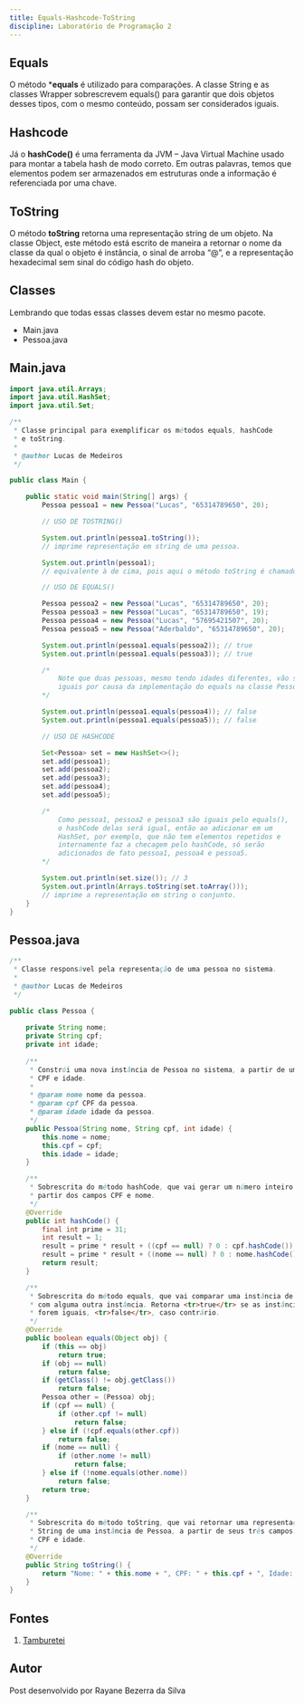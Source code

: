 ```yaml
---
title: Equals-Hashcode-ToString
discipline: Laboratório de Programação 2
---
```


## Equals

O método ***equals** é utilizado para comparações. A classe String e as classes Wrapper sobrescrevem equals() para garantir que dois objetos desses tipos, 
com o mesmo conteúdo, possam ser considerados iguais.

## Hashcode

Já o **hashCode()** é uma ferramenta da JVM – Java Virtual Machine usado para montar a tabela hash de modo correto. Em outras palavras, temos que elementos podem ser armazenados em estruturas onde a informação é referenciada por uma chave.

## ToString

O método **toString** retorna uma representação string de um objeto. Na classe Object, este método está escrito de maneira a retornar o nome da classe da qual o objeto é instância, o sinal de arroba “@”, e a representação hexadecimal sem sinal do código hash do objeto.

## Classes

Lembrando que todas essas classes devem estar no mesmo pacote.
- Main.java
- Pessoa.java

## Main.java

```java
import java.util.Arrays;
import java.util.HashSet;
import java.util.Set;

/**
 * Classe principal para exemplificar os métodos equals, hashCode
 * e toString.
 * 
 * @author Lucas de Medeiros
 */

public class Main {

	public static void main(String[] args) {
		Pessoa pessoa1 = new Pessoa("Lucas", "65314789650", 20);

		// USO DE TOSTRING()

		System.out.println(pessoa1.toString()); 
		// imprime representação em string de uma pessoa.

		System.out.println(pessoa1); 
		// equivalente à de cima, pois aqui o método toString é chamado por padrão.

		// USO DE EQUALS()

		Pessoa pessoa2 = new Pessoa("Lucas", "65314789650", 20);
		Pessoa pessoa3 = new Pessoa("Lucas", "65314789650", 19);
		Pessoa pessoa4 = new Pessoa("Lucas", "57695421507", 20);
		Pessoa pessoa5 = new Pessoa("Aderbaldo", "65314789650", 20);

		System.out.println(pessoa1.equals(pessoa2)); // true
		System.out.println(pessoa1.equals(pessoa3)); // true

		/*
			Note que duas pessoas, mesmo tendo idades diferentes, vão ser
			iguais por causa da implementação do equals na classe Pessoa.
		*/

		System.out.println(pessoa1.equals(pessoa4)); // false
		System.out.println(pessoa1.equals(pessoa5)); // false

		// USO DE HASHCODE

		Set<Pessoa> set = new HashSet<>();
		set.add(pessoa1);
		set.add(pessoa2);
		set.add(pessoa3);
		set.add(pessoa4);
		set.add(pessoa5);

		/*
			Como pessoa1, pessoa2 e pessoa3 são iguais pelo equals(),
			o hashCode delas será igual, então ao adicionar em um
			HashSet, por exemplo, que não tem elementos repetidos e
			internamente faz a checagem pelo hashCode, só serão
			adicionados de fato pessoa1, pessoa4 e pessoa5.
		*/

		System.out.println(set.size()); // 3
		System.out.println(Arrays.toString(set.toArray()));
		// imprime a representação em string o conjunto.
	}
}
```

## Pessoa.java

```java
/**
 * Classe responsável pela representação de uma pessoa no sistema.
 * 
 * @author Lucas de Medeiros
 */

public class Pessoa {
	
	private String nome;
	private String cpf;
	private int idade;
	
	/**
	 * Constrói uma nova instância de Pessoa no sistema, a partir de um nome, 
	 * CPF e idade.
	 * 
	 * @param nome nome da pessoa.
	 * @param cpf CPF da pessoa.
	 * @param idade idade da pessoa.
	 */
	public Pessoa(String nome, String cpf, int idade) {
		this.nome = nome;
		this.cpf = cpf;
		this.idade = idade;
	}

	/**
	 * Sobrescrita do método hashCode, que vai gerar um número inteiro único a 
	 * partir dos campos CPF e nome.
	 */
	@Override
	public int hashCode() {
		final int prime = 31;
		int result = 1;
		result = prime * result + ((cpf == null) ? 0 : cpf.hashCode());
		result = prime * result + ((nome == null) ? 0 : nome.hashCode());
		return result;
	}

	/**
	 * Sobrescrita do método equals, que vai comparar uma instância de pessoa
	 * com alguma outra instância. Retorna <tr>true</tr> se as instâncias
	 * forem iguais, <tr>false</tr>, caso contrário.
	 */
	@Override
	public boolean equals(Object obj) {
		if (this == obj)
			return true;
		if (obj == null)
			return false;
		if (getClass() != obj.getClass())
			return false;
		Pessoa other = (Pessoa) obj;
		if (cpf == null) {
			if (other.cpf != null)
				return false;
		} else if (!cpf.equals(other.cpf))
			return false;
		if (nome == null) {
			if (other.nome != null)
				return false;
		} else if (!nome.equals(other.nome))
			return false;
		return true;
	}

	/**
	 * Sobrescrita do método toString, que vai retornar uma representação em
	 * String de uma instância de Pessoa, a partir de seus três campos: nome, 
	 * CPF e idade.
	 */
	@Override
	public String toString() {
		return "Nome: " + this.nome + ", CPF: " + this.cpf + ", Idade: " + this.idade + " anos.";
	}
}
```
## Fontes 

1. <a href= "https://github.com/OpenDevUFCG/Tamburetei" target="_blank"> Tamburetei </a>

## Autor 

Post desenvolvido por Rayane Bezerra da Silva 